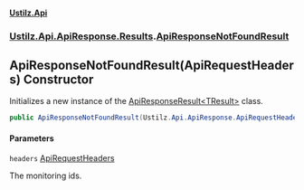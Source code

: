 #### [Ustilz.Api](index.md 'index')
### [Ustilz.Api.ApiResponse.Results](Ustilz.Api.ApiResponse.Results.md 'Ustilz.Api.ApiResponse.Results').[ApiResponseNotFoundResult](Ustilz.Api.ApiResponse.Results.ApiResponseNotFoundResult.md 'Ustilz.Api.ApiResponse.Results.ApiResponseNotFoundResult')

## ApiResponseNotFoundResult(ApiRequestHeaders) Constructor

Initializes a new instance of the [ApiResponseResult&lt;TResult&gt;](Ustilz.Api.ApiResponse.Results.ApiResponseResult_TResult_.md 'Ustilz.Api.ApiResponse.Results.ApiResponseResult<TResult>') class.

```csharp
public ApiResponseNotFoundResult(Ustilz.Api.ApiResponse.ApiRequestHeaders headers);
```
#### Parameters

<a name='Ustilz.Api.ApiResponse.Results.ApiResponseNotFoundResult.ApiResponseNotFoundResult(Ustilz.Api.ApiResponse.ApiRequestHeaders).headers'></a>

`headers` [ApiRequestHeaders](Ustilz.Api.ApiResponse.ApiRequestHeaders.md 'Ustilz.Api.ApiResponse.ApiRequestHeaders')

The monitoring ids.